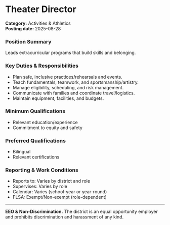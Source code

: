 # Theater Director

**Category:** Activities & Athletics  
**Posting date:** 2025-08-28

### Position Summary

Leads extracurricular programs that build skills and belonging.

### Key Duties & Responsibilities
- Plan safe, inclusive practices/rehearsals and events.
- Teach fundamentals, teamwork, and sportsmanship/artistry.
- Manage eligibility, scheduling, and risk management.
- Communicate with families and coordinate travel/logistics.
- Maintain equipment, facilities, and budgets.

### Minimum Qualifications
- Relevant education/experience
- Commitment to equity and safety

### Preferred Qualifications
- Bilingual
- Relevant certifications

### Reporting & Work Conditions
- Reports to: Varies by district and role
- Supervises: Varies by role
- Calendar: Varies (school-year or year-round)
- FLSA: Exempt/Non-exempt (role-dependent)

---
**EEO & Non-Discrimination.** The district is an equal opportunity employer and prohibits discrimination and harassment of any kind.
